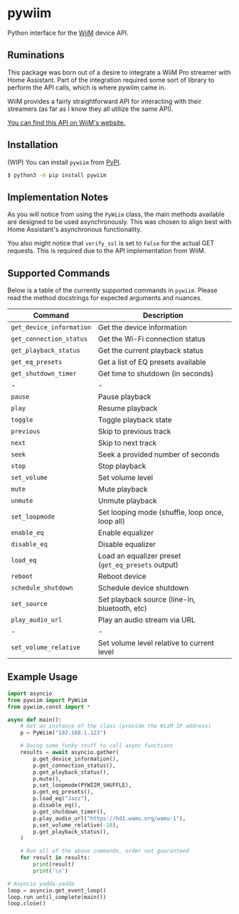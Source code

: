 # pywiim

Python interface for the [WiiM](https://www.wiimhome.com/) device API.

## Ruminations

This package was born out of a desire to integrate a WiiM Pro streamer with 
Home Assistant. Part of the integration required some sort of library to 
perform the API calls, which is where pywiim came in.

WiiM provides a fairly straightforward API for interacting with their 
streamers (as far as I know they all utilize the same API).

[You can find this API on WiiM's website.](https://www.wiimhome.com/pdf/HTTP%20API%20for%20WiiM%20Mini.pdf)

## Installation

(WIP) You can install `pywiim` from [PyPI](https://test.pypi.org/project/pywiim/).

```bash
$ python3 -m pip install pywiim
```

## Implementation Notes

As you will notice from using the `PyWiim` class, the main methods available are
designed to be used asynchronously. This was chosen to align best with Home 
Assistant's asynchronous functionality.

You also might notice that `verify_ssl` is set to `False` for the actual GET 
requests. This is required due to the API implementation from WiiM.

## Supported Commands

Below is a table of the currently supported commands in `pywiim`. Please read 
the method docstrings for expected arguments and nuances.

| Command | Description |
| --- | --- |
| `get_device_information` | Get the device information |
| `get_connection_status` | Get the Wi-Fi connection status |
| `get_playback_status` | Get the current playback status |
| `get_eq_presets` | Get a list of EQ presets available |
| `get_shutdown_timer` | Get time to shutdown (in seconds) |
| - | - |
| `pause` | Pause playback |
| `play` | Resume playback |
| `toggle` | Toggle playback state |
| `previous` | Skip to previous track |
| `next` | Skip to next track |
| `seek` | Seek a provided number of seconds |
| `stop` | Stop playback |
| `set_volume` | Set volume level |
| `mute` | Mute playback |
| `unmute` | Unmute playback |
| `set_loopmode` | Set looping mode (shuffle, loop once, loop all) |
| `enable_eq` | Enable equalizer |
| `disable_eq` | Disable equalizer |
| `load_eq` | Load an equalizer preset (`get_eq_presets` output) |
| `reboot` | Reboot device |
| `schedule_shutdown` | Schedule device shutdown |
| `set_source` | Set playback source (line-in, bluetooth, etc) |
| `play_audio_url` | Play an audio stream via URL |
| - | - |
| `set_volume_relative` | Set volume level relative to current level |

## Example Usage

```python
import asyncio
from pywiim import PyWiim
from pywiim.const import *

async def main():
    # Get an instance of the class (provide the WiiM IP address)
    p = PyWiim("192.168.1.123")

    # Doing some funky stuff to call async functions
    results = await asyncio.gather(
        p.get_device_information(),
        p.get_connection_status(),
        p.get_playback_status(),
        p.mute(),
        p.set_loopmode(PYWIIM_SHUFFLE),
        p.get_eq_presets(),
        p.load_eq("Jazz"),
        p.disable_eq(),
        p.get_shutdown_timer(),
        p.play_audio_url("https://hd1.wamu.org/wamu-1"),
        p.set_volume_relative(-10),
        p.get_playback_status(),
    )

    # Run all of the above commands, order not guaranteed
    for result in results:
        print(result)
        print('\n')

# Asyncio yadda-yadda
loop = asyncio.get_event_loop()
loop.run_until_complete(main())
loop.close()
```
